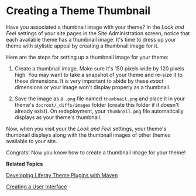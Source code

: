 # Creating a Theme Thumbnail [](id=creating-a-theme-thumbnail)

Have you associated a thumbnail image with your theme? In the *Look and Feel*
settings of your site pages in the Site Administration screen, notice that each
available theme has a thumbnail image. It's time to dress up your theme with
stylistic appeal by creating a thumbnail image for it. 

Here are the steps for setting up a thumbnail image for your theme:

1.  Create a thumbnail image. Make sure it's 150 pixels wide by 120 pixels high.
    You may want to take a snapshot of your theme and re-size it to these
    dimensions. It is very important to abide by these *exact* dimensions or
    your image won't display properly as a thumbnail. 

2.  Save the image as a `.png` file named `thumbnail.png` and place it in your
    theme's `docroot/_diffs/images` folder (create this folder if it
    doesn't already exist). On redeployment, your `thumbnail.png` file
    automatically displays as your theme's thumbnail.

Now, when you visit your the *Look and Feel* settings, your theme's thumbnail
displays along with the thumbnail images of other themes available to your site.

Congrats! Now you know how to create a thumbnail image for your theme!

**Related Topics**

[Developing Liferay Theme Plugins with Maven](/develop/tutorials/-/knowledge_base/6-2/developing-liferay-theme-plugins-with-maven)

[Creating a User Interface](/develop/learning-paths/-/knowledge_base/6-2/creating-a-user-interface)
